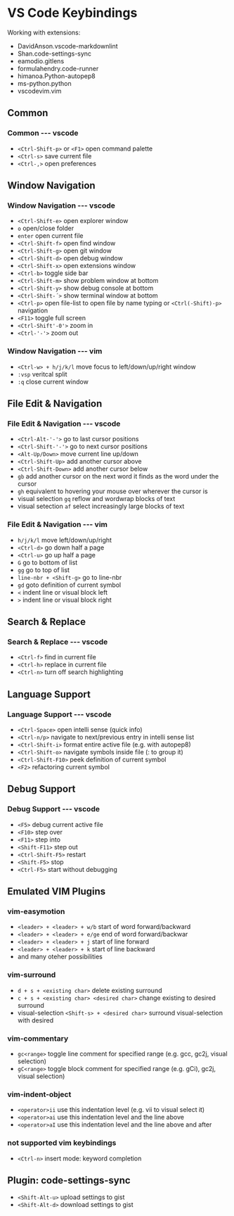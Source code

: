 # VS Code Keybindings

Working with extensions:

- DavidAnson.vscode-markdownlint
- Shan.code-settings-sync
- eamodio.gitlens
- formulahendry.code-runner
- himanoa.Python-autopep8
- ms-python.python
- vscodevim.vim

## Common

### Common --- vscode

- `<Ctrl-Shift-p>` or `<F1>` open command palette
- `<Ctrl-s>` save current file
- `<Ctrl-,>` open preferences

## Window Navigation

### Window Navigation --- vscode

- `<Ctrl-Shift-e>` open explorer window
- `o` open/close folder
- `enter` open current file
- `<Ctrl-Shift-f>` open find window
- `<Ctrl-Shift-g>` open git window
- `<Ctrl-Shift-d>` open debug window
- `<Ctrl-Shift-x>` open extensions window
- `<Ctrl-b>` toggle side bar
- `<Ctrl-Shift-m>` show problem window at bottom
- `<Ctrl-Shift-y>` show debug console at bottom
- `<Ctrl-Shift-´>` show terminal window at bottom
- `<Ctrl-p>` open file-list to open file by name typing or `<Ctrl(-Shift)-p>` navigation
- `<F11>` toggle full screen
- `<Ctrl-Shift'-0'>` zoom in
- `<Ctrl-'-'>` zoom out

### Window Navigation --- vim

- `<Ctrl-w> + h/j/k/l` move focus to left/down/up/right window
- `:vsp` veritcal split
- `:q` close current window

## File Edit & Navigation

### File Edit & Navigation --- vscode

- `<Ctrl-Alt-'-'>` go to last cursor positions
- `<Ctrl-Shift-'-'>` go to next cursor positions
- `<Alt-Up/Down>` move current line up/down
- `<Ctrl-Shift-Up>` add another cursor above
- `<Ctrl-Shift-Down>` add another cursor below
- `gb` add another cursor on the next word it finds as the word under the cursor
- `gh` equivalent to hovering your mouse over wherever the cursor is
- visual selection `gq` reflow and wordwrap blocks of text
- visual setection `af` select increasingly large blocks of text

### File Edit & Navigation --- vim

- `h/j/k/l` move left/down/up/right
- `<Ctrl-d>` go down half a page
- `<Ctrl-u>` go up half a page
- `G` go to bottom of list
- `gg` go to top of list
- `line-nbr + <Shift-g>` go to line-nbr
- `gd` goto definition of current symbol
- `<` indent line or visual block left
- `>` indent line or visual block right

## Search & Replace

### Search & Replace --- vscode

- `<Ctrl-f>` find in current file
- `<Ctrl-h>` replace in current file
- `<Ctrl-n>` turn off search highlighting

## Language Support

### Language Support --- vscode

- `<Ctrl-Space>` open intelli sense (quick info)
- `<Ctrl-n/p>` navigate to next/previous entry in intelli sense list
- `<Ctrl-Shift-i>` format entire active file (e.g. with autopep8)
- `<Ctrl-Shift-o>` navigate symbols inside file (: to group it)
- `<Ctrl-Shift-F10>` peek definition of current symbol
- `<F2>` refactoring current symbol

## Debug Support

### Debug Support --- vscode

- `<F5>` debug current active file
- `<F10>` step over
- `<F11>` step into
- `<Shift-F11>` step out
- `<Ctrl-Shift-F5>` restart
- `<Shift-F5>` stop
- `<Ctrl-F5>` start without debugging

## Emulated VIM Plugins

### vim-easymotion

- `<leader> + <leader> + w/b` start of word forward/backward
- `<leader> + <leader> + e/ge` end of word forward/backwar
- `<leader> + <leader> + j` start of line forward
- `<leader> + <leader> + k` start of line backward
- and many oteher possibilities

### vim-surround

- `d + s + <existing char>` delete existing surround
- `c + s + <existing char> <desired char>` change existing to desired surround
- visual-selection `<Shift-s> + <desired char>` surround visual-selection with desired

### vim-commentary

- `gc<range>` toggle line comment for specified range (e.g. gcc, gc2j, visual selection)
- `gC<range>` toggle block comment for specified range (e.g. gCi), gc2j, visual selection)

### vim-indent-object

- `<operator>ii` use this indentation level (e.g. vii to visual select it)
- `<operator>ai` use this indentation level and the line above
- `<operator>aI` use this indentation level and the line above and after

### not supported vim keybindings

- `<Ctrl-n>` insert mode: keyword completion

## Plugin: code-settings-sync

- `<Shift-Alt-u>` upload settings to gist
- `<Shift-Alt-d>` download settings to gist
